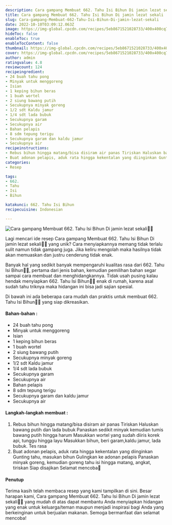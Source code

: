 ```yaml
---
description: Cara gampang Membuat 662. Tahu Isi Bihun Di jamin lezat sekali"
title: Cara gampang Membuat 662. Tahu Isi Bihun Di jamin lezat sekali
slug: Cara-gampang-Membuat-662-Tahu-Isi-Bihun-Di-jamin-lezat-sekali
date: 2022-10-10T03:09:12.063Z
image: https://img-global.cpcdn.com/recipes/5eb8671521028733/400x400cq70/photo.jpg
hideToc: false
enableToc: true
enableTocContent: false
thumbnail: https://img-global.cpcdn.com/recipes/5eb8671521028733/400x400cq70/photo.jpg
cover: https://img-global.cpcdn.com/recipes/5eb8671521028733/400x400cq70/photo.jpg
author: admin
ratingvalue: 4.8
reviewcount: 124
recipeingredient:
- 24 buah tahu pong
- Minyak untuk menggoreng
- Isian
- 1 keping bihun beras
- 1 buah wortel
- 2 siung bawang putih
- Secukupnya minyak goreng
- 1/2 sdt Kaldu jamur
- 1/4 sdt lada bubuk
- Secukupnya garam
- Secukupnya air
- Bahan pelapis
- 8 sdm tepung terigu
- Secukupnya garam dan kaldu jamur
- Secukupnya air
recipeinstructions:
- Rebus bihun hingga matang/bisa disiram air panas Tiriskan Haluskan bawang putih dan lada bubuk Panaskan sedikit minyak kemudian tumis bawang putih hingga harum Masukkan wortel yang sudah diiris korek api, tunggu hingga layu Masukkan bihun, beri garam,kaldu jamur, lada bubuk. Tes rasa
- Buat adonan pelapis, aduk rata hingga kekentalan yang diinginkan Gunting tahu, masukan bihun Gulingkan ke adonan pelapis Panaskan minyak goreng, kemudian goreng tahu isi hingga matang, angkat, tiriskan Siap disajikan Selamat mencoba💜
categories:
- Resep

tags:
- 662.
- Tahu
- Isi
- Bihun

katakunci: 662. Tahu Isi Bihun
recipecuisine: Indonesian

---
```


![Cara gampang Membuat 662. Tahu Isi Bihun Di jamin lezat sekali👩‍🍳](https://img-global.cpcdn.com/recipes/5eb8671521028733/400x400cq70/photo.jpg)

Lagi mencari ide resep Cara gampang Membuat 662. Tahu Isi Bihun Di jamin lezat sekali👩‍🍳 yang unik? Cara menyiapkannya memang tidak terlalu sulit namun tidak gampang juga. Jika keliru mengolah maka hasilnya tidak akan memuaskan dan justru cenderung tidak enak.

Banyak hal yang sedikit banyak mempengaruhi kualitas rasa dari 662. Tahu Isi Bihun👩‍🍳, pertama dari jenis bahan, kemudian pemilihan bahan segar sampai cara membuat dan menghidangkannya. Tidak usah pusing kalau hendak menyiapkan 662. Tahu Isi Bihun👩‍🍳 enak di rumah, karena asal sudah tahu triknya maka hidangan ini bisa jadi sajian spesial.

Di bawah ini ada beberapa cara mudah dan praktis untuk membuat 662. Tahu Isi Bihun👩‍🍳 yang siap dikreasikan.

<!--inarticleads1-->

#### Bahan-bahan :

- 24 buah tahu pong
- Minyak untuk menggoreng
- Isian
- 1 keping bihun beras
- 1 buah wortel
- 2 siung bawang putih
- Secukupnya minyak goreng
- 1/2 sdt Kaldu jamur
- 1/4 sdt lada bubuk
- Secukupnya garam
- Secukupnya air
- Bahan pelapis
- 8 sdm tepung terigu
- Secukupnya garam dan kaldu jamur
- Secukupnya air

<!--inarticleads2-->

#### Langkah-langkah membuat :

1. Rebus bihun hingga matang/bisa disiram air panas Tiriskan Haluskan bawang putih dan lada bubuk Panaskan sedikit minyak kemudian tumis bawang putih hingga harum Masukkan wortel yang sudah diiris korek api, tunggu hingga layu Masukkan bihun, beri garam,kaldu jamur, lada bubuk. Tes rasa
1. Buat adonan pelapis, aduk rata hingga kekentalan yang diinginkan Gunting tahu, masukan bihun Gulingkan ke adonan pelapis Panaskan minyak goreng, kemudian goreng tahu isi hingga matang, angkat, tiriskan Siap disajikan Selamat mencoba💜

#### Penutup

Terima kasih telah membaca resep yang kami tampilkan di sini. Besar harapan kami, Cara gampang Membuat 662. Tahu Isi Bihun Di jamin lezat sekali👩‍🍳 yang mudah di atas dapat membantu Anda menyiapkan hidangan yang enak untuk keluarga/teman maupun menjadi inspirasi bagi Anda yang berkeinginan untuk berjualan makanan. Semoga bermanfaat dan selamat mencoba!